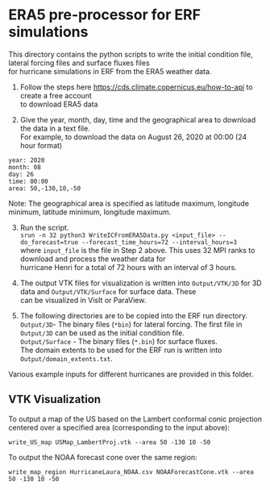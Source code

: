 # ERA5 pre-processor for ERF simulations

This directory contains the python scripts to write the initial condition file, lateral forcing files and surface fluxes files  
for hurricane simulations in ERF from the ERA5 weather data.

1. Follow the steps here https://cds.climate.copernicus.eu/how-to-api to create a free account   
   to download ERA5 data

2. Give the year, month, day, time and the geographical area to download the data in a text file.  
For example, to download the data on August 26, 2020 at 00:00 (24 hour format)
```
year: 2020
month: 08
day: 26
time: 00:00
area: 50,-130,10,-50
```
Note: The geographical area is specified as latitude maximum, longitude minimum, latitude minimum, longitude maximum.

3. Run the script.    
`srun -n 32 python3 WriteICFromERA5Data.py <input_file> --do_forecast=true --forecast_time_hours=72 --interval_hours=3`    
where `input_file` is the file in Step 2 above. This uses 32 MPI ranks to download and process the weather data for    
hurricane Henri for a total of 72 hours with an interval of 3 hours.   

4. The output VTK files for visualization is written into  `Output/VTK/3D` for 3D data and `Output/VTK/Surface` for surface data. These  
can be visualized in VisIt or ParaView. 

5. The following directories are to be copied into the ERF run directory.  
`Output/3D`- The binary files (`*bin`) for lateral forcing. The first file in `Output/3D` can be used as the initial condition file.   
`Output/Surface` -  The binary files (`*.bin`) for surface fluxes.  
The domain extents to be used for the ERF run is written into `Output/domain_extents.txt`.  

Various example inputs for different hurricanes are provided in this folder. 


## VTK Visualization

To output a map of the US based on the Lambert conformal conic projection
centered over a specified area (corresponding to the input above):
```
write_US_map USMap_LambertProj.vtk --area 50 -130 10 -50
```

To output the NOAA forecast cone over the same region:
```
write_map_region HurricaneLaura_NOAA.csv NOAAForecastCone.vtk --area 50 -130 10 -50
```

